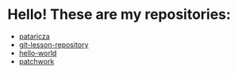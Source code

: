 # Hello! These are my repositories:

- [pataricza](https://github.com/greenfox-academy/pataricza)
- [git-lesson-repository](https://github.com/pataricza/git-lesson-repository)
- [hello-world](https://github.com/pataricza/hello-world)
- [patchwork](https://github.com/pataricza/patchwork)
